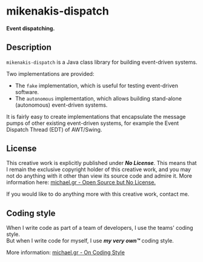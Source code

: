 # mikenakis-dispatch
#### Event dispatching.

## Description

`mikenakis-dispatch` is a Java class library for building event-driven systems.

Two implementations are provided:

 - The `fake` implementation, which is useful for testing event-driven software.
 - The `autonomous` implementation, which allows building stand-alone (autonomous) event-driven systems.

It is fairly easy to create implementations that encapsulate the message pumps of other existing
event-driven systems, for example the Event Dispatch Thread (EDT) of AWT/Swing.

## License

This creative work is explicitly published under ***No License***. This means that I remain the exclusive copyright holder of this creative work, and you may not do anything with it other than view its source code and admire it. More information here: [michael.gr - Open Source but No License.](https://blog.michael.gr/2018/04/open-source-but-no-license.html)

If you would like to do anything more with this creative work, contact me.

## Coding style

When I write code as part of a team of developers, I use the teams' coding style.  
But when I write code for myself, I use _**my very own™**_ coding style.

More information: [michael.gr - On Coding Style](https://blog.michael.gr/2018/04/on-coding-style.html)
